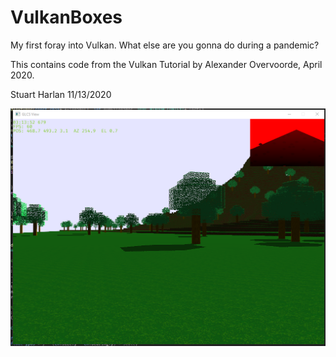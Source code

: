 # VulkanBoxes
My first foray into Vulkan.  What else are you gonna do during a pandemic?  

This contains code from the Vulkan Tutorial by Alexander Overvoorde, April 2020.

Stuart Harlan
11/13/2020

![picture](Screenshot_2020-12-11_211405.png)
